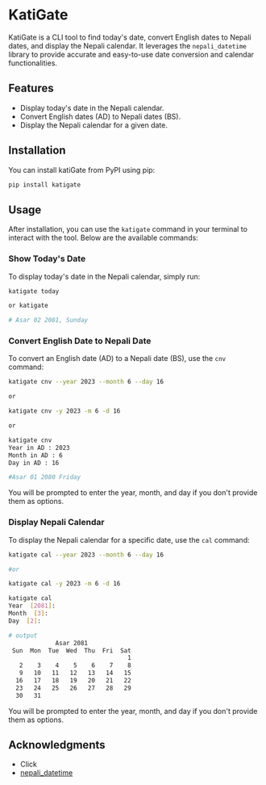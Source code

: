 # KatiGate

KatiGate is a CLI tool to find today's date, convert English dates to Nepali dates, and display the Nepali calendar. It leverages the `nepali_datetime` library to provide accurate and easy-to-use date conversion and calendar functionalities.

## Features

- Display today's date in the Nepali calendar.
- Convert English dates (AD) to Nepali dates (BS).
- Display the Nepali calendar for a given date.

## Installation

You can install katiGate from PyPI using pip:

```bash
pip install katigate
```

## Usage

After installation, you can use the `katigate` command in your terminal to interact with the tool. Below are the available commands:

### Show Today's Date

To display today's date in the Nepali calendar, simply run:

```bash
katigate today

or katigate 

# Asar 02 2081, Sunday
```

### Convert English Date to Nepali Date

To convert an English date (AD) to a Nepali date (BS), use the `cnv` command:

```bash
katigate cnv --year 2023 --month 6 --day 16

or 

katigate cnv -y 2023 -m 6 -d 16

or 

katigate cnv
Year in AD : 2023
Month in AD : 6
Day in AD : 16

#Asar 01 2080 Friday
```

You will be prompted to enter the year, month, and day if you don't provide them as options.

### Display Nepali Calendar

To display the Nepali calendar for a specific date, use the `cal` command:

```bash
katigate cal --year 2023 --month 6 --day 16

#or 

katigate cal -y 2023 -m 6 -d 16

katigate cal
Year  [2081]:
Month  [3]:
Day  [2]:

# output
             Asar 2081
 Sun  Mon  Tue  Wed  Thu  Fri  Sat
                                 1
   2    3    4    5    6    7    8
   9   10   11   12   13   14   15
  16   17   18   19   20   21   22
  23   24   25   26   27   28   29
  30   31
```

You will be prompted to enter the year, month, and day if you don't provide them as options.


## Acknowledgments

- Click
- [nepali_datetime](https://pypi.org/project/nepali-datetime/)